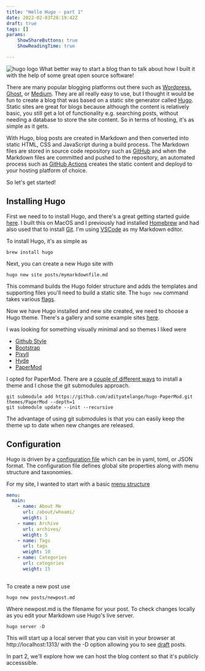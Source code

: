 ```yaml
---
title: "Hello Hugo - part 1"
date: 2022-02-03T20:19:42Z
draft: true
tags: []
params:
    ShowShareButtons: true
    ShowReadingTime: true

---
```


![hugo logo](/hugo-how-to/hugo-logo.png)
What better way to start a blog than to talk about how I built it with the help of some great open source software! 

There are many popular blogging platforms out there such as [Wordpress](https://wordpress.com/create/), [Ghost](https://ghost.org/), or [Medium](https://medium.com/). They are all really easy to use, but I thought it would be fun to create a blog that was based on a static site generator called [Hugo](https://gohugo.io/). Static sites are great for blogs because although the content is relatively basic, you still get a lot of functionality e.g. searching posts, without needing a database to store the site content. So in terms of hosting, it's as simple as it gets.

With Hugo, blog posts are created in Markdown and then converted into static HTML, CSS and JavaScript during a build process. The Markdown files are stored in source code repository such as [GitHub](https://github.com/) and when the Markdown files are committed and pushed to the repository, an automated process such as [GitHub Actions](https://github.com/features/actions) creates the static content and deployd to your hosting platform of choice. 


So let's get started! 

## Installing Hugo

 First we need to to install Hugo, and there's a great getting started guide [here](https://gohugo.io/getting-started/quick-start/). I built this on MacOS and I previously had installed [Homebrew](https://docs.brew.sh/Installation) and had also used that to install [Git](https://git-scm.com/download/mac). I'm using [VSCode](https://code.visualstudio.com/) as my Markdown editor.

To install Hugo, it's as simple as 

```
brew install hugo
```

Next, you can create a new Hugo site with 

```
hugo new site posts/mymarkdownfile.md
```
This command builds the Hugo folder structure and adds the templates and supporting files you'll need to build a static site. The ```hugo new``` command takes various [flags](https://gohugo.io/commands/hugo_new/).

Now we have Hugo installed and new site created, we need to choose a Hugo theme. There's a gallery and some example sites [here](https://themes.gohugo.io/).

I was looking for something visually minimal and so themes I liked were 
- [Github Style](https://themes.gohugo.io/themes/github-style/)
- [Bootstrap](https://themes.gohugo.io/themes/minimal-bootstrap-hugo-theme/) 
- [Pixyll](https://themes.gohugo.io/themes/hugo-theme-pixyll/)
- [Hyde](https://themes.gohugo.io/themes/hyde/) 
- [PaperMod](https://themes.gohugo.io/themes/hugo-papermod/)


I opted for PaperMod. There are a [couple of different ways](https://adityatelange.github.io/hugo-PaperMod/posts/papermod/papermod-installation/) to install a theme and I chose the git submodules approach. 

```
git submodule add https://github.com/adityatelange/hugo-PaperMod.git themes/PaperMod --depth=1
git submodule update --init --recursive 
```
The advantage of using git submodules is that you can easily keep the theme up to date when new changes are released. 

## Configuration

Hugo is driven by a [configuration file](https://www.engino.co.uk/content-text/configuration/) which can be in yaml, toml, or JSON format. The configuration file defines global site properties along with menu structure and taxonomies. 

For my site, I wanted to start with a basic [menu structure](https://gohugo.io/content-management/menus/)

```yaml
menu: 
  main:
    - name: About Me
      url: /about/whoami/
      weight: 1
    - name: Archive
      url: archives/
      weight: 5
    - name: Tags
      url: tags
      weight: 10
    - name: Categories
      url: categories
      weight: 15
  
```

To create a new post use 

```
hugo new posts/newpost.md
```

Where newpost.md is the filename for your post.
To check changes locally as you edit your Markdown use Hugo's live server. 

```
hugo server -D
```
This will start up a local server that you can visit in your browser at http://localhost:1313/ with the -D option allowing you to see [draft](https://gohugo.io/getting-started/usage/) posts.

In part 2, we'll explore how we can host the blog content so that it's publicly accesssible.